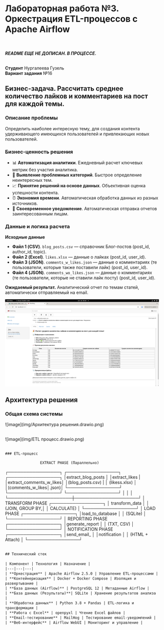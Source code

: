 # Лабораторная работа №3. Оркестрация ETL-процессов с Apache Airflow

<br><br>
**_README ЕЩЕ НЕ ДОПИСАН. В ПРОЦЕССЕ._** 

<br>**Студент** Нургалеева Гузель
<br>**Вариант задания** №16
## Бизнес-задача. Рассчитать среднее количество лайков и комментариев на пост для каждой темы.

### Описание проблемы

Определить наиболее интересную тему, для создания контента удерживающего имеющихся пользователей и привлекающих новых пользователей.

### Бизнес-ценность решения

*   📊 **Автоматизация аналитики**. Ежедневный расчет ключевых метрик без участия аналитика.
*   🎯 **Выявление проблемных категорий**. Быстрое определение неинтересных тем.
*   📈 **Принятие решений на основе данных**. Объективная оценка успешности контента.
*   ⏰ **Экономия времени**. Автоматическая обработка данных из разных источников.
*   📧 **Своевременное уведомление**. Автоматическая отправка отчетов заинтересованным лицам.

### Данные и логика расчета

**Исходные данные**

*   **Файл 1 (CSV)**. `blog_posts.csv` — справочник Блог-постов (post_id, author_id, topic).
*   **Файл 2 (Excel)**. `likes.xlsx` — данные о лайках (post_id, user_id).
*   **Файл 3 (JSON)**. `comments_w_likes.json` — данные о комментариях (те пользователи, которые также поставили лайк) (post_id, user_id).
*   **Файл 4 (JSON)**. `comments_wo_likes.json` — данные о комментариях (те пользователи, которые не ставили лайк посту) (post_id, user_id).


**Ожидаемый результат.** Аналитический отчет по темам статей, автоматически отправляемый на email.

![image](img/email.png)

## Архитектура решения

### Общая схема системы


![image](img/Архитектура решения.drawio.png)

<br>
![image](img/ETL процесс.drawio.png)


```

### ETL-процесс

```
                    EXTRACT PHASE (Параллельно)
┌─────────────────┐  ┌─────────────────┐  ┌─────────────────┐
│extract_blog_posts  │  │extract_likes |  │extract_comments_w_likes│
│(blog_posts.csv) |  │ (likess.xlsx)   │  │(comments_w_likes│.json)│
└─────────────────┘  └─────────────────┘  └─────────────────┘
         │                     │                     │
         └─────────────────────┼─────────────────────┘
                               │
                    TRANSFORM PHASE
                ┌─────────────────┐
                │ transform_data  │
                │ (JOIN, GROUP BY,│
                │ CALCULATE)      │
                └─────────────────┘
                         │
                    LOAD PHASE
                ┌─────────────────┐
                │load_to_database │
                │ (SQLite)        │
                └─────────────────┘
                         │
                 REPORTING PHASE
                ┌─────────────────┐
                │generate_report  │
                │ (TXT, CSV)      │
                └─────────────────┘
                         │
               NOTIFICATION PHASE
                ┌─────────────────┐
                │send_email_      │
                │notification     │
                │ (HTML + Attach) │
                └─────────────────┘
```

## Технический стек

| Компонент | Технология | Назначение |
|---|---|---|
| **Оркестрация** | Apache Airflow 2.5.0 | Управление ETL-процессами |
| **Контейнеризация** | Docker + Docker Compose | Изоляция и развертывание |
| **База данных (Airflow)** | PostgreSQL 12 | Метаданные Airflow |
| **База данных (Результаты)**| SQLite | Хранение результатов анализа |
| **Обработка данных** | Python 3.8 + Pandas | ETL-логика и трансформации |
| **Работа с Excel** | openpyxl | Чтение Excel файлов |
| **Email-тестирование** | MailHog | Тестирование email-уведомлений |
| **Веб-интерфейс** | Airflow WebUI | Мониторинг и управление |





